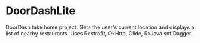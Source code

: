 # DoorDashLite
DoorDash take home project:
Gets the user's current location and displays a list of nearby restaurants. Uses Restrofit, OkHttp, Glide, RxJava snf Dagger.
